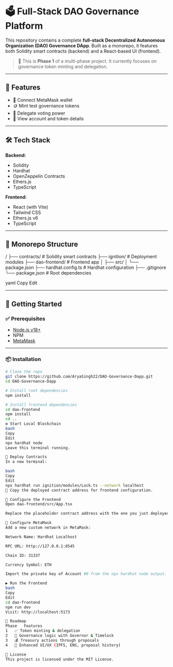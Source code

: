 # 🗳️ Full-Stack DAO Governance Platform

This repository contains a complete **full-stack Decentralized Autonomous Organization (DAO) Governance DApp**. Built as a monorepo, it features both Solidity smart contracts (backend) and a React-based UI (frontend).

> 🚧 This is **Phase 1** of a multi-phase project. It currently focuses on governance token minting and delegation.

---

## 🌟 Features

- 🔐 Connect MetaMask wallet  
- 🪙 Mint test governance tokens  
- 🎯 Delegate voting power  
- 🔎 View account and token details  

---

## 🛠️ Tech Stack

**Backend:**

- Solidity  
- Hardhat  
- OpenZeppelin Contracts  
- Ethers.js  
- TypeScript  

**Frontend:**

- React (with Vite)  
- Tailwind CSS  
- Ethers.js v6  
- TypeScript  

---

## 📁 Monorepo Structure

/
├── contracts/ # Solidity smart contracts
├── ignition/ # Deployment modules
├── dao-frontend/ # Frontend app
│ ├── src/
│ └── package.json
├── hardhat.config.ts # Hardhat configuration
├── .gitignore
└── package.json # Root dependencies

yaml
Copy
Edit

---

## 🚀 Getting Started

### ✅ Prerequisites

- [Node.js v18+](https://nodejs.org/)
- NPM
- [MetaMask](https://metamask.io/)

---

### 📦 Installation

```bash
# Clone the repo
git clone https://github.com/AryaSingh22/DAO-Governance-Dapp.git
cd DAO-Governance-Dapp

# Install root dependencies
npm install

# Install frontend dependencies
cd dao-frontend
npm install
cd ..
⚙️ Start Local Blockchain
bash
Copy
Edit
npx hardhat node
Leave this terminal running.

📜 Deploy Contracts
In a new terminal:

bash
Copy
Edit
npx hardhat run ignition/modules/Lock.ts --network localhost
📌 Copy the deployed contract address for frontend configuration.

🧩 Configure the Frontend
Open dao-frontend/src/App.tsx

Replace the placeholder contract address with the one you just deployed.

🦊 Configure MetaMask
Add a new custom network in MetaMask:

Network Name: Hardhat Localhost

RPC URL: http://127.0.0.1:8545

Chain ID: 31337

Currency Symbol: ETH

Import the private key of Account #0 from the npx hardhat node output.

▶️ Run the Frontend
bash
Copy
Edit
cd dao-frontend
npm run dev
Visit: http://localhost:5173

🔮 Roadmap
Phase	Features
1	✅ Token minting & delegation
2	🧠 Governance logic with Governor & Timelock
3	💰 Treasury actions through proposals
4	🎨 Enhanced UI/UX (IPFS, ENS, proposal history)

📄 License
This project is licensed under the MIT License.
